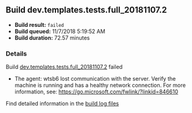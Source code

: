 ## Build dev.templates.tests.full_20181107.2
- **Build result:** `failed`
- **Build queued:** 11/7/2018 5:19:52 AM
- **Build duration:** 72.57 minutes
### Details
Build [dev.templates.tests.full_20181107.2](https://winappstudio.visualstudio.com/web/build.aspx?pcguid=a4ef43be-68ce-4195-a619-079b4d9834c2&builduri=vstfs%3a%2f%2f%2fBuild%2fBuild%2f26537) failed

+ The agent: wtsb6 lost communication with the server. Verify the machine is running and has a healthy network connection. For more information, see: https://go.microsoft.com/fwlink/?linkid=846610

Find detailed information in the [build log files](https://uwpctdiags.blob.core.windows.net/buildlogs/dev.templates.tests.full_20181107.2_logs.zip)
